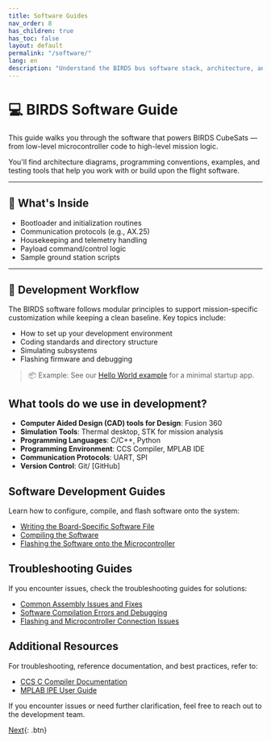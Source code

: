 ```yaml
---
title: Software Guides
nav_order: 8
has_children: true
has_toc: false
layout: default
permalink: "/software/"
lang: en
description: "Understand the BIRDS bus software stack, architecture, and how to use it."
---
```


# 💻 BIRDS Software Guide

This guide walks you through the software that powers BIRDS CubeSats — from low-level microcontroller code to high-level mission logic.

You'll find architecture diagrams, programming conventions, examples, and testing tools that help you work with or build upon the flight software.

---

## 🧠 What's Inside

- Bootloader and initialization routines
- Communication protocols (e.g., AX.25)
- Housekeeping and telemetry handling
- Payload command/control logic
- Sample ground station scripts

---

## 🧰 Development Workflow

The BIRDS software follows modular principles to support mission-specific customization while keeping a clean baseline. Key topics include:

- How to set up your development environment
- Coding standards and directory structure
- Simulating subsystems
- Flashing firmware and debugging

> 📦 Example: See our [Hello World example](../software/examples/hello-world.md) for a minimal startup app.

## What tools do we use in development?
   - **Computer Aided Design (CAD) tools for Design**: Fusion 360
   - **Simulation Tools**: Thermal desktop, STK for mission analysis
   - **Programming Languages**: C/C++, Python 
   - **Programming Environment**: CCS Compiler, MPLAB IDE
   - **Communication Protocols**: UART, SPI
   - **Version Control**: Git/ [GitHub] 

## Software Development Guides

Learn how to configure, compile, and flash software onto the system:

- [Writing the Board-Specific Software File]({{site.url}}/how-tos/write_board_specific_software.html)  
- [Compiling the Software]({{site.url}}/how-tos/compile_software.html)  
- [Flashing the Software onto the Microcontroller]({{site.url}}/how-tos/flash_microcontroller.html)  

## Troubleshooting Guides

If you encounter issues, check the troubleshooting guides for solutions:

- [Common Assembly Issues and Fixes]({{site.url}}/how-tos/assembly_troubleshooting.html)  
- [Software Compilation Errors and Debugging]({{site.url}}/how-tos/compilation_troubleshooting.html)  
- [Flashing and Microcontroller Connection Issues]({{site.url}}/how-tos/flashing_troubleshooting.html)  

## Additional Resources

For troubleshooting, reference documentation, and best practices, refer to:

- [CCS C Compiler Documentation](https://www.ccsinfo.com/downloads.php)  
- [MPLAB IPE User Guide](https://www.microchip.com/en-us/development-tools-tools-and-software/mplab-ecosystem)  

If you encounter issues or need further clarification, feel free to reach out to the development team.  

[Next]({{site.url}}/how-tos/flash_microcontroller.html){: .btn}